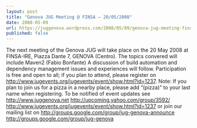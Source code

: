 ```yaml
---
layout: post
title: "Genova JUG Meeting @ FINSA – 20/05/2008"
date: 2008-05-09
url: https://juggenova.wordpress.com/2008/05/09/genova-jug-meeting-finsa-20052008/
published: false 
---
```


The next meeting of the Genova JUG will take place on the 20 May 2008 at FINSA-IRE, Piazza Dante 7, GENOVA (Centro). The topics convered will include Maven2 (Fabio Bonfante) A discussion of build automation and dependency management issues and experiences will follow. Participation is free and open to all; if you plan to attend, please register on http://www.jugevents.org/jugevents/event/show.html?id=1237. Note: If you plan to join us for a pizza in a nearby place, please add “(pizza)” to your last name when registering. To be notified of event updates see http://www.juggenova.net http://upcoming.yahoo.com/group/3592/ http://www.jugevents.org/jugevents/event/show.html?id=1237 or join our mailing list on http://groups.google.com/group/jug-genova-announce http://groups.google.com/group/jug-genova 
